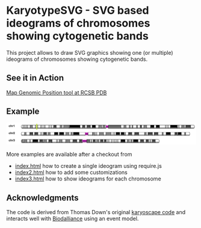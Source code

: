 # KaryotypeSVG - SVG based ideograms of chromosomes showing cytogenetic bands

This project allows to draw SVG graphics showing one (or multiple) ideograms of chromosomes showing cytogenetic bands.

## See it in Action

[Map Genomic Position tool at RCSB PDB](http://www.rcsb.org/pdb/chromosome.do?v=hg38&chromosome=chr16&pos=17700)

## Example

<img src="img/example.png"/>

More examples are available after a checkout from 
 - [index.html](index.html) how to create a single ideogram using require.js
 - [index2.html](index2.html) how to add some customizations
 - [index3.html](index3.html) how to show ideograms for each chromosome
 

## Acknowledgments

The code is derived from Thomas Down's original [karyoscape code](https://github.com/dasmoth/dalliance/blob/0.7.x/js/karyoscape.js) and interacts well with [Biodalliance](https://github.com/dasmoth/dalliance) using an event model. 

 

